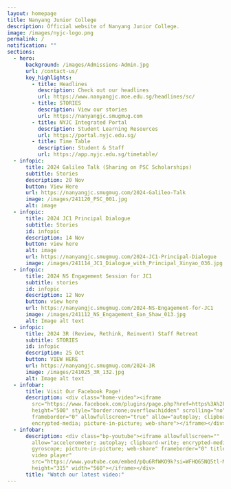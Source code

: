 ```yaml
---
layout: homepage
title: Nanyang Junior College
description: Official website of Nanyang Junior College.
image: /images/nyjc-logo.png
permalink: /
notification: ""
sections:
  - hero:
      background: /images/Admissions-Admin.jpg
      url: /contact-us/
      key_highlights:
        - title: Headlines
          description: Check out our headlines
          url: https://www.nanyangjc.moe.edu.sg/headlines/sc/
        - title: STORIES
          description: View our stories
          url: https://nanyangjc.smugmug.com
        - title: NYJC Integrated Portal
          description: Student Learning Resources
          url: https://portal.nyjc.edu.sg/
        - title: Time Table
          description: Student & Staff
          url: https://app.nyjc.edu.sg/timetable/
  - infopic:
      title: 2024 Galileo Talk (Sharing on PSC Scholarships)
      subtitle: Stories
      description: 20 Nov
      button: View Here
      url: https://nanyangjc.smugmug.com/2024-Galileo-Talk
      image: /images/241120_PSC_001.jpg
      alt: image
  - infopic:
      title: 2024 JC1 Principal Dialogue
      subtitle: Stories
      id: infopic
      description: 14 Nov
      button: view here
      alt: image
      url: https://nanyangjc.smugmug.com/2024-JC1-Principal-Dialogue
      image: /images/241114_JC1_Dialogue_with_Principal_Xinyao_036.jpg
  - infopic:
      title: 2024 NS Engagement Session for JC1
      subtitle: stories
      id: infopic
      description: 12 Nov
      button: view here
      url: https://nanyangjc.smugmug.com/2024-NS-Engagement-for-JC1
      image: /images/241112_NS_Engagement_Ean_Shaw_013.jpg
      alt: Image alt text
  - infopic:
      title: 2024 3R (Review, Rethink, Reinvent) Staff Retreat
      subtitle: STORIES
      id: infopic
      description: 25 Oct
      button: VIEW HERE
      url: https://nanyangjc.smugmug.com/2024-3R
      image: /images/241025_3R_132.jpg
      alt: Image alt text
  - infobar:
      title: Visit Our Facebook Page!
      description: <div class="home-video"><iframe
        src="https://www.facebook.com/plugins/page.php?href=https%3A%2F%2Fwww.facebook.com%2FNanyangjc%2F&tabs=timeline&width=340&height=500&small_header=false&adapt_container_width=true&hide_cover=false&show_facepile=true&appId"
        height="500" style="border:none;overflow:hidden" scrolling="no"
        frameborder="0" allowfullscreen="true" allow="autoplay; clipboard-write;
        encrypted-media; picture-in-picture; web-share"></iframe></div>
  - infobar:
      description: <div class="bp-youtube"><iframe allowfullscreen=""
        allow="accelerometer; autoplay; clipboard-write; encrypted-media;
        gyroscope; picture-in-picture; web-share" frameborder="0" title="YouTube
        video player"
        src="https://www.youtube.com/embed/pQu6RfWKO9k?si=WFHQ65NQ5tl-M84f"
        height="315" width="560"></iframe></div>
      title: "Watch our latest video:"
---
```

